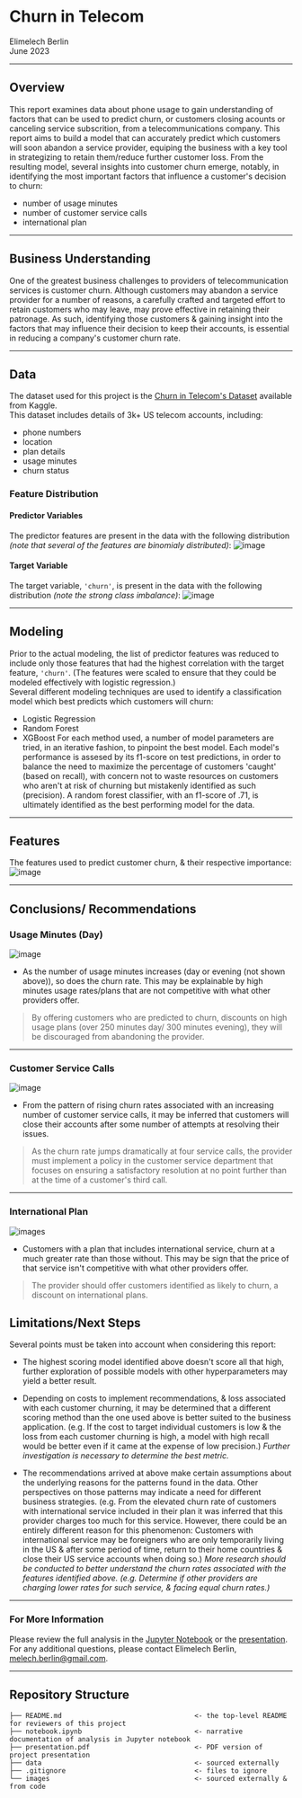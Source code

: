 # Churn in Telecom
Elimelech Berlin  
June 2023
***
## Overview
This report examines data about phone usage to gain understanding of factors that can be used to predict churn, or customers closing acounts or canceling service subscrition, from a telecommunications company. This report aims to build a model that can accurately predict which customers will soon abandon a service provider, equiping the business with a key tool in strategizing to retain them/reduce further customer loss. From the resulting model, several insights into customer churn emerge, notably, in identifying the most important factors that influence a customer's decision to churn:
* number of usage minutes
* number of customer service calls
* international plan
***
## Business Understanding
One of the greatest business challenges to providers of telecommunication services is customer churn. Although customers may abandon a service provider for a number of reasons, a carefully crafted and targeted effort to retain customers who may leave, may prove effective in retaining their patronage. As such, identifying those customers & gaining insight into the factors that may influence their decision to keep their accounts, is essential in reducing a company's customer churn rate. 
***
## Data
The dataset used for this project is the [Churn in Telecom's Dataset](https://www.kaggle.com/datasets/becksddf/churn-in-telecoms-dataset) available from Kaggle.  
This dataset includes details of 3k+ US telecom accounts, including:
* phone numbers
* location
* plan details
* usage minutes
* churn status

### Feature Distribution
#### Predictor Variables
The predictor features are present in the data with the following distribution *(note that several of the features are binomialy distributed)*:
![image](https://github.com/terminalcoder/Churn-in-Telecom/blob/main/images/feat_dist_hist.png)

#### Target Variable
The target variable, `'churn'`, is present in the data with the following distribution *(note the strong class imbalance)*:
![image](https://github.com/terminalcoder/Churn-in-Telecom/blob/main/images/churn_dist_bar.png)
***
## Modeling
Prior to the actual modeling, the list of predictor features was reduced to include only those features that had the highest correlation with the target feature, `'churn'`. (The features were scaled to ensure that they could be modeled effectively with logistic regression.)  
Several different modeling techniques are used to identify a classification model which best predicts which customers will churn:
- Logistic Regression
- Random Forest
- XGBoost
For each method used, a number of model parameters are tried, in an iterative fashion, to pinpoint the best model.
Each model's performance is assesed by its f1-score on test predictions, in order to balance the need to maximize the percentage of customers 'caught' (based on recall), with concern not to waste resources on customers who aren't at risk of churning but mistakenly identified as such (precision).
A random forest classifier, with an f1-score of .71, is ultimately identified as the best performing model for the data.
***
## Features
The features used to predict customer churn, & their respective importance:
![image](https://github.com/terminalcoder/Churn-in-Telecom/blob/main/images/rf_model_feat_imp_hbar.png)
***
## Conclusions/ Recommendations
### Usage Minutes (Day)
![image](https://github.com/terminalcoder/Churn-in-Telecom/blob/main/images/day_min_churn_bar.png)
* As the number of usage minutes increases (day or evening (not shown above)), so does the churn rate. This may be explainable by high minutes usage rates/plans that are not competitive with what other providers offer.
> By offering customers who are predicted to churn, discounts on high usage plans (over 250 minutes day/ 300 minutes evening), they will be discouraged from abandoning the provider.
___

### Customer Service Calls
![image](https://github.com/terminalcoder/Churn-in-Telecom/blob/main/images/cscalls_churn_bar.png)
* From the pattern of rising churn rates associated with an increasing number of customer service calls, it may be inferred that customers will close their accounts after some number of attempts at resolving their issues.  
> As the churn rate jumps dramatically at four service calls, the provider must implement a policy in the customer service department that focuses on ensuring a satisfactory resolution at no point further than at the time of a customer's third call.
___

### International Plan
![images](https://github.com/terminalcoder/Churn-in-Telecom/blob/main/images/intl_churn_pie.png)
* Customers with a plan that includes international service, churn at a much greater rate than those without. This may be sign that the price of that service isn't competitive with what other providers offer.
> The provider should offer customers identified as likely to churn, a discount on international plans.

## Limitations/Next Steps
Several points must be taken into account when considering this report:

* The highest scoring model identified above doesn't score all that high, further exploration of possible models with other hyperparameters may yield a better result.

* Depending on costs to implement recommendations, & loss associated with each customer churning, it may be determined that a different scoring method than the one used above is better suited to the business application. (e.g. If the cost to target individual customers is low & the loss from each customer churning is high, a model with high recall would be better even if it came at the expense of low precision.) *Further investigation is necessary to determine the best metric.*

* The recommendations arrived at above make certain assumptions about the underlying reasons for the patterns found in the data. Other perspectives on those patterns may indicate a need for different business strategies. (e.g. From the elevated churn rate of customers with international service included in their plan it was inferred that this provider charges too much for this service. However, there could be an entirely different reason for this phenomenon: Customers with international service may be foreigners who are only temporarily living in the US & after some period of time, return to their home countries & close their US service accounts when doing so.) *More research should be conducted to better understand the churn rates associated with the features identified above. (e.g. Determine if other providers are charging lower rates for such service, & facing equal churn rates.)*
***
### For More Information
Please review the full analysis in the [Jupyter Notebook](https://github.com/terminalcoder/Churn-in-Telecom/blob/main/notebook.ipynb) or the [presentation](https://github.com/terminalcoder/Churn-in-Telecom/blob/main/presentation.pdf).  
For any additional questions, please contact Elimelech Berlin, melech.berlin@gmail.com.

***
## Repository Structure
```
├── README.md                                 <- the top-level README for reviewers of this project
├── notebook.ipynb                            <- narrative documentation of analysis in Jupyter notebook
├── presentation.pdf                          <- PDF version of project presentation
├── data                                      <- sourced externally
├── .gitignore                                <- files to ignore
└── images                                    <- sourced externally & from code
```


